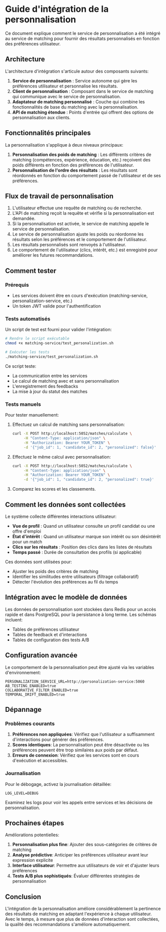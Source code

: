 # Guide d'intégration de la personnalisation

Ce document explique comment le service de personnalisation a été intégré au service de matching pour fournir des résultats personnalisés en fonction des préférences utilisateur.

## Architecture

L'architecture d'intégration s'articule autour des composants suivants:

1. **Service de personnalisation** : Service autonome qui gère les préférences utilisateur et personnalise les résultats.
2. **Client de personnalisation** : Composant dans le service de matching qui communique avec le service de personnalisation.
3. **Adaptateur de matching personnalisé** : Couche qui combine les fonctionnalités de base du matching avec la personnalisation.
4. **API de matching étendue** : Points d'entrée qui offrent des options de personnalisation aux clients.

## Fonctionnalités principales

La personnalisation s'applique à deux niveaux principaux:

1. **Personnalisation des poids de matching** : Les différents critères de matching (compétences, expérience, éducation, etc.) reçoivent des poids différents en fonction des préférences de l'utilisateur.
2. **Personnalisation de l'ordre des résultats** : Les résultats sont réordonnés en fonction du comportement passé de l'utilisateur et de ses préférences.

## Flux de travail de personnalisation

1. L'utilisateur effectue une requête de matching ou de recherche.
2. L'API de matching reçoit la requête et vérifie si la personnalisation est demandée.
3. Si la personnalisation est activée, le service de matching appelle le service de personnalisation.
4. Le service de personnalisation ajuste les poids ou réordonne les résultats selon les préférences et le comportement de l'utilisateur.
5. Les résultats personnalisés sont renvoyés à l'utilisateur.
6. Le comportement de l'utilisateur (clics, intérêt, etc.) est enregistré pour améliorer les futures recommandations.

## Comment tester

### Prérequis

- Les services doivent être en cours d'exécution (matching-service, personalization-service, etc.)
- Un token JWT valide pour l'authentification

### Tests automatisés

Un script de test est fourni pour valider l'intégration:

```bash
# Rendre le script exécutable
chmod +x matching-service/test_personalization.sh

# Exécuter les tests
./matching-service/test_personalization.sh
```

Ce script teste:
- La communication entre les services
- Le calcul de matching avec et sans personnalisation
- L'enregistrement des feedbacks
- La mise à jour du statut des matches

### Tests manuels

Pour tester manuellement:

1. Effectuez un calcul de matching sans personnalisation:
   ```bash
   curl -X POST http://localhost:5052/matches/calculate \
        -H "Content-Type: application/json" \
        -H "Authorization: Bearer YOUR_TOKEN" \
        -d '{"job_id": 1, "candidate_id": 2, "personalized": false}'
   ```

2. Effectuez le même calcul avec personnalisation:
   ```bash
   curl -X POST http://localhost:5052/matches/calculate \
        -H "Content-Type: application/json" \
        -H "Authorization: Bearer YOUR_TOKEN" \
        -d '{"job_id": 1, "candidate_id": 2, "personalized": true}'
   ```

3. Comparez les scores et les classements.

## Comment les données sont collectées

Le système collecte différentes interactions utilisateur:

- **Vue de profil** : Quand un utilisateur consulte un profil candidat ou une offre d'emploi
- **État d'intérêt** : Quand un utilisateur marque son intérêt ou son désintérêt pour un match
- **Clics sur les résultats** : Position des clics dans les listes de résultats
- **Temps passé** : Durée de consultation des profils (si applicable)

Ces données sont utilisées pour:
- Ajuster les poids des critères de matching
- Identifier les similitudes entre utilisateurs (filtrage collaboratif)
- Détecter l'évolution des préférences au fil du temps

## Intégration avec le modèle de données

Les données de personnalisation sont stockées dans Redis pour un accès rapide et dans PostgreSQL pour la persistance à long terme. Les schémas incluent:

- Tables de préférences utilisateur
- Tables de feedback et d'interactions
- Tables de configuration des tests A/B

## Configuration avancée

Le comportement de la personnalisation peut être ajusté via les variables d'environnement:

```
PERSONALIZATION_SERVICE_URL=http://personalization-service:5060
AB_TESTING_ENABLED=true
COLLABORATIVE_FILTER_ENABLED=true
TEMPORAL_DRIFT_ENABLED=true
```

## Dépannage

### Problèmes courants

1. **Préférences non appliquées**: Vérifiez que l'utilisateur a suffisamment d'interactions pour générer des préférences.
2. **Scores identiques**: La personnalisation peut être désactivée ou les préférences peuvent être trop similaires aux poids par défaut.
3. **Erreurs de connexion**: Vérifiez que les services sont en cours d'exécution et accessibles.

### Journalisation

Pour le débogage, activez la journalisation détaillée:

```
LOG_LEVEL=DEBUG
```

Examinez les logs pour voir les appels entre services et les décisions de personnalisation.

## Prochaines étapes

Améliorations potentielles:

1. **Personnalisation plus fine**: Ajouter des sous-catégories de critères de matching
2. **Analyse prédictive**: Anticiper les préférences utilisateur avant leur expression explicite
3. **Interface utilisateur**: Permettre aux utilisateurs de voir et d'ajuster leurs préférences
4. **Tests A/B plus sophistiqués**: Évaluer différentes stratégies de personnalisation

## Conclusion

L'intégration de la personnalisation améliore considérablement la pertinence des résultats de matching en adaptant l'expérience à chaque utilisateur. Avec le temps, à mesure que plus de données d'interaction sont collectées, la qualité des recommandations s'améliore automatiquement.
